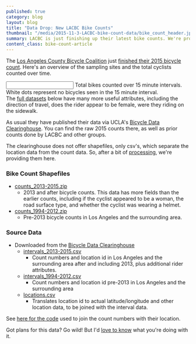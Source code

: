 ```yaml
---
published: true
category: blog
layout: blog
title: "Data Drop: New LACBC Bike Counts"
thumbnail: "/media/2015-11-3-LACBC-bike-count-data/bike_count_header.jpg"
summary: LACBC is just finishing up their latest bike counts. We're providing some ready-to-go shapefile data of their results, plus all the previous bike counts from the UCLA Bicycle Data Clearinghouse.
content_class: bike-count-article
---
```


The [Los Angeles County Bicycle Coalition](http://la-bike.org) just
[finished their 2015 bicycle
count](http://la-bike.org/events/los-angeles-bike-ped-count-2015).
Here's an overview of the sampling sites and the total cyclists counted
over time.

<script src='https://api.mapbox.com/mapbox.js/v3.3.1/mapbox.js'></script>
<link href='https://api.mapbox.com/mapbox.js/v3.3.1/mapbox.css' rel='stylesheet' />

<script src="/js/config.js"></script>
<script src="/js/bike_count_map.js"></script>
<script src="/node_modules/bootstrap-slider/dist/bootstrap-slider.min.js"></script>
<script src="/node_modules/moment/min/moment.min.js"></script>
<link href='/node_modules/bootstrap-slider/dist/css/bootstrap-slider.min.css' rel='stylesheet' />
<div class='article-splash'>
  <div id='map'>
  </div>
  <div class='article-caption'>
    <input class="slider" />
    Total bikes counted over 15 minute intervals. White dots represent
    no bicycles seen in the 15 minute interval.
    <br />
    The <a
    href="#bike-count-shapefiles">full datasets</a> below have many more
    useful attributes, including the direction of travel, does the rider
    appear to be female, were they riding on the sidewalk.
  </div>
</div>
<script>
  $(function(){
    var application = new BikeCountMap($("#map"));
  });
</script>

As usual they have published their data via UCLA's [Bicycle Data
Clearinghouse](http://www.bikecounts.luskin.ucla.edu). You can find the
raw 2015 counts there, as well as prior counts done by LACBC and other
groups.

The clearinghouse does not offer shapefiles, only csv's,
which separate the location data from the count data. So, after a bit of
[processing](#processing), we're providing them here.

<a name='bike-count-shapefiles'></a>
### Bike Count Shapefiles

 * [<i class="fa fa-file"></i> counts_2013-2015.zip](https://s3-us-west-1.amazonaws.com/collision-la/data/2015-11-3-LACBC-bike-count-data/counts_2013-2015.zip)
   * 2013 and after bicycle counts. This data has more fields than the
   earlier counts, including if the cyclist appeared to be a woman, the
   road surface type, and whether the cyclist was wearing a helmet.
 * [<i class="fa fa-file"></i> counts_1994-2012.zip](https://s3-us-west-1.amazonaws.com/collision-la/data/2015-11-3-LACBC-bike-count-data/counts_1994-2012.zip)
   * Pre-2013 bicycle counts in Los Angeles and the
   surrounding area.

### Source Data

 * Downloaded from the [Bicycle Data
  Clearinghouse](http://www.bikecounts.luskin.ucla.edu)
   * [<i class="fa fa-file"></i> intervals_2013-2015.csv](https://s3-us-west-1.amazonaws.com/collision-la/data/2015-11-3-LACBC-bike-count-data/intervals_2013-2015.csv)
     * Count numbers and location id in Los Angeles and the
     surrounding area after and including 2013, plus additional rider attributes.
   * [<i class="fa fa-file"></i>
   intervals_1994-2012.csv](https://s3-us-west-1.amazonaws.com/collision-la/data/2015-11-3-LACBC-bike-count-data/intervals_1994-2012.csv)
     * Count numbers and location id pre-2013 in Los Angeles and the
     surrounding area
   * [<i class="fa fa-file"></i> locations.csv](https://s3-us-west-1.amazonaws.com/collision-la/data/2015-11-3-LACBC-bike-count-data/locations.csv)
     * Translates location id to actual latitude/longitude and other location data, to be joined with the
     interval data.

See [here for the
code](https://github.com/jackpine/collision/tree/master/visualizations/bike_count/bin)
used to join the count numbers with their location.

Got plans for this data? Go wild! But I'd <a
href="mailto:michael@jackpine.me">love to know</a> what you're doing
with it.

